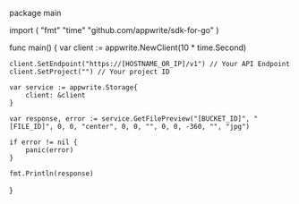 package main

import (
    "fmt"
    "time"
    "github.com/appwrite/sdk-for-go"
)

func main() {
    var client := appwrite.NewClient(10 * time.Second)

    client.SetEndpoint("https://[HOSTNAME_OR_IP]/v1") // Your API Endpoint
    client.SetProject("") // Your project ID

    var service := appwrite.Storage{
        client: &client
    }

    var response, error := service.GetFilePreview("[BUCKET_ID]", "[FILE_ID]", 0, 0, "center", 0, 0, "", 0, 0, -360, "", "jpg")

    if error != nil {
        panic(error)
    }

    fmt.Println(response)
}
